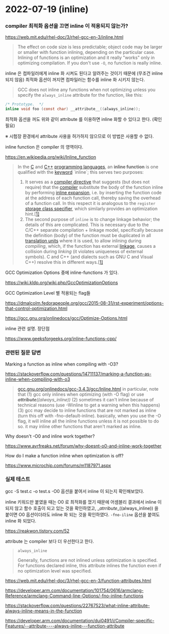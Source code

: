 # 2022-07-19 (inline)

### compiler 최적화 옵션을 끄면 inline 이 적용되지 않는가?

https://web.mit.edu/rhel-doc/3/rhel-gcc-en-3/inline.html

> The effect on code size is less predictable; object code may be larger or smaller with function inlining, depending on the particular case. Inlining of functions is an optimization and it really "works" only in optimizing compilation. If you don't use `-O`, no function is really inline.

inline 은 컴파일러에게 inline 화 시켜도 된다고 알려주는 것이기 때문에 (무조건 inline 되지 않음) 최적화 옵션이 꺼지면 컴파일러는 함수를 inline 화 시키지 않는다.

> GCC does not inline any functions when not optimizing unless you specify the `always_inline` attribute for the function, like this:

```c
/* Prototype.  */
inline void foo (const char) __attribute__((always_inline));
```

최적화 옵션을 꺼도 위와 같이 attribute 를 이용하면 inline 화할 수 있다고 한다. (확인 필요)

※ 시험장 환경에서 attribute 사용을 허가하지 않으므로 이 방법은 사용할 수 없다.



inline function 은 compiler 의 영역이다.

https://en.wikipedia.org/wiki/Inline_function

> In the [C](https://en.wikipedia.org/wiki/C_(programming_language)) and [C++](https://en.wikipedia.org/wiki/C%2B%2B) [programming languages](https://en.wikipedia.org/wiki/Programming_language), an **inline function** is one qualified with the [keyword](https://en.wikipedia.org/wiki/Keyword_(computer_programming)) `inline`; this serves two purposes:
>
> 1. It serves as a [compiler directive](https://en.wikipedia.org/wiki/Compiler_directive) that suggests (but does not require) that the [compiler](https://en.wikipedia.org/wiki/Compiler) substitute the body of the function inline by performing [inline expansion](https://en.wikipedia.org/wiki/Inline_expansion), i.e. by inserting the function code at the address of each function call, thereby saving the overhead of a function call. In this respect it is analogous to the `register` [storage class specifier](https://en.wikipedia.org/wiki/Storage_class_specifier), which similarly provides an optimization hint.[[1\]](https://en.wikipedia.org/wiki/Inline_function#cite_note-meyers2002-1)
> 2. The second purpose of `inline` is to change linkage behavior; the details of this are complicated. This is necessary due to the C/C++ separate compilation + linkage model, specifically because the definition (body) of the function must be duplicated in all [translation units](https://en.wikipedia.org/wiki/Translation_unit_(programming)) where it is used, to allow inlining during *compiling*, which, if the function has external [linkage](https://en.wikipedia.org/wiki/Linkage_(software)), causes a collision during *linking* (it violates uniqueness of external symbols). C and C++ (and dialects such as GNU C and Visual C++) resolve this in different ways.[[1\]](https://en.wikipedia.org/wiki/Inline_function#cite_note-meyers2002-1)



GCC Optimization Options 중에 inline-functions 가 있다.

https://wiki.kldp.org/wiki.php/GccOptimizationOptions

GCC Optimization Level 별 적용되는 flag들

https://dmalcolm.fedorapeople.org/gcc/2015-08-31/rst-experiment/options-that-control-optimization.html

https://gcc.gnu.org/onlinedocs/gcc/Optimize-Options.html



inline 관련 설명. 장단점

https://www.geeksforgeeks.org/inline-functions-cpp/



### 관련된 질문 답변

Marking a function as inline when compiling with -O3?

https://stackoverflow.com/questions/14711137/marking-a-function-as-inline-when-compiling-with-o3

> [gcc.gnu.org/onlinedocs/gcc-3.4.3/gcc/Inline.html](http://gcc.gnu.org/onlinedocs/gcc-3.4.3/gcc/Inline.html) in particular, note that (1) gcc only inlines when optimizing (with -O flag) or use *__attribute__((always_inline))* (2) sometimes it can't inline because of technical reasons (use -Winline to get a warning when this happens) (3) gcc may decide to inline functions that are not marked as inline (turn this off with -fno-default-inline). basically, when you use the -O flag, it will inline all the inline functions unless it is not possible to do so. it may inline other functions that aren't marked as inline.

Why doesn't -O0 and inline work together?

https://www.avrfreaks.net/forum/why-doesnt-o0-and-inline-work-together

How do I make a function inline when optimization is off?

https://www.microchip.com/forums/m1187971.aspx



### 실제 테스트

gcc -S test.c -o test.s -O0 옵션을 붙여서 inline 이 되는지 확인해보았다.

inline 키워드만 붙였을 때는 O0 로 최적화를 껐기 때문에 어셈블리 결과에서 inline 이 되지 않고 함수 호출이 되고 있는 것을 확인하였고, \__atrribute__((always_inline)) 을 붙이면 O0 옵션이더라도 inline 화 되는 것을 확인하였다. `-fno-iline` 옵션을 붙여도 inline 화 되었다.

https://reakwon.tistory.com/52

attribute 는 compiler 보다 더 우선한다고 한다.

> ```
> always_inline
> ```
>
> Generally, functions are not inlined unless optimization is specified. For functions declared inline, this attribute inlines the function even if no optimization level was specified.

https://web.mit.edu/rhel-doc/3/rhel-gcc-en-3/function-attributes.html

https://developer.arm.com/documentation/101754/0616/armclang-Reference/armclang-Command-line-Options/-fno-inline-functions

https://stackoverflow.com/questions/22767523/what-inline-attribute-always-inline-means-in-the-function

https://developer.arm.com/documentation/dui0491/i/Compiler-specific-Features/--attribute----always-inline---function-attribute

